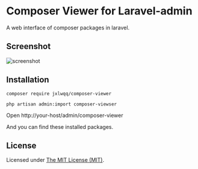 # Composer Viewer for Laravel-admin

A web interface of composer packages in laravel.

## Screenshot

![screenshot](https://user-images.githubusercontent.com/2421068/46718077-a7fadc00-cc9c-11e8-9219-c8a2bac1219e.png)


## Installation
```
composer require jxlwqq/composer-viewer

php artisan admin:import composer-viewser
```

Open http://your-host/admin/composer-viewer

And you can find these installed packages.

## License

Licensed under [The MIT License (MIT)](LICENSE).
